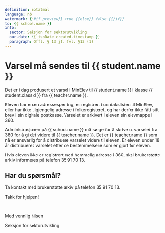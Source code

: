 ```yaml
---
definition: notatmal
language: nb
watermark: {{#if preview}} true {{else}} false {{/if}}
to: {{ school.name }}
info:
  sector: Seksjon for sektorutvikling
  our-date: {{ isoDate created.timestamp }}
  paragraph: Offl. § 13 jf. fvl. §13 (1)
---
```


# Varsel må sendes til {{ student.name }}

Det er i dag produsert et varsel i MinElev til {{ student.name }} i klasse {{ student.classId }} fra {{ teacher.name }}.

Eleven har enten adressesperring, er registrert i unntakslisten til MinElev, eller har ikke tilgjengelig adresse i folkeregisteret, og har derfor ikke fått sitt brev i sin digitale postkasse. Varselet er arkivert i eleven sin elevmappe i 360.

Administrasjonen på {{ school.name }} må sørge for å skrive ut varselet fra 360 for å gi det videre til {{ teacher.name }}. Det er {{ teacher.name }} som nå er ansvarlig for å distribuere varselet videre til eleven. Er eleven under 18 år distribueres varselet etter de bestemmelsene som er gjort for eleven.

Hvis eleven ikke er registrert med hemmelig adresse i 360, skal brukerstøtte arkiv informeres på telefon 35 91 70 13.

## Har du spørsmål?

Ta kontakt med brukerstøtte arkiv på telefon 35 91 70 13.

Takk for hjelpen!

<br/>

Med vennlig hilsen

Seksjon for sektorutvikling
